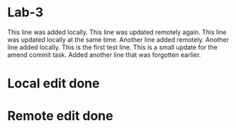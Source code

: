 # Lab-3
This line was added locally.
This line was updated remotely again.
This line was updated locally at the same time.
Another line added remotely.
Another line added locally.
This is the first test line.
This is a small update for the amend commit task.
Added another line that was forgotten earlier.
# Local edit done
# Remote edit done
